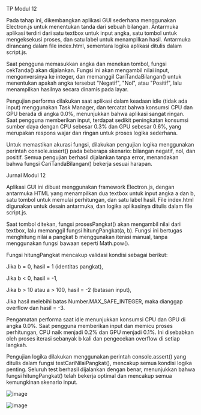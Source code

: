 TP Modul 12 

Pada tahap ini, dikembangkan aplikasi GUI sederhana menggunakan Electron.js untuk menentukan tanda dari sebuah bilangan. Antarmuka aplikasi terdiri dari satu textbox untuk input angka, satu tombol untuk mengeksekusi proses, dan satu label untuk menampilkan hasil. Antarmuka dirancang dalam file index.html, sementara logika aplikasi ditulis dalam script.js.

Saat pengguna memasukkan angka dan menekan tombol, fungsi cekTanda() akan dijalankan. Fungsi ini akan mengambil nilai input, mengonversinya ke integer, dan memanggil CariTandaBilangan() untuk menentukan apakah angka tersebut "Negatif", "Nol", atau "Positif", lalu menampilkan hasilnya secara dinamis pada layar.

Pengujian performa dilakukan saat aplikasi dalam keadaan idle (tidak ada input) menggunakan Task Manager, dan tercatat bahwa konsumsi CPU dan GPU berada di angka 0.0%, menunjukkan bahwa aplikasi sangat ringan. Saat pengguna memberikan input, terdapat sedikit peningkatan konsumsi sumber daya dengan CPU sebesar 0.3% dan GPU sebesar 0.6%, yang merupakan respons wajar dan ringan untuk proses logika sederhana.

Untuk memastikan akurasi fungsi, dilakukan pengujian logika menggunakan perintah console.assert() pada beberapa skenario: bilangan negatif, nol, dan positif. Semua pengujian berhasil dijalankan tanpa error, menandakan bahwa fungsi CariTandaBilangan() bekerja sesuai harapan.

 Jurnal Modul 12 
 
Aplikasi GUI ini dibuat menggunakan framework Electron.js, dengan antarmuka HTML yang menampilkan dua textbox untuk input angka a dan b, satu tombol untuk memulai perhitungan, dan satu label hasil. File index.html digunakan untuk desain antarmuka, dan logika aplikasinya ditulis dalam file script.js.

Saat tombol ditekan, fungsi prosesPangkat() akan mengambil nilai dari textbox, lalu memanggil fungsi hitungPangkat(a, b). Fungsi ini bertugas menghitung nilai a pangkat b menggunakan iterasi manual, tanpa menggunakan fungsi bawaan seperti Math.pow().

Fungsi hitungPangkat mencakup validasi kondisi sebagai berikut:

Jika b = 0, hasil = 1 (identitas pangkat),

Jika b < 0, hasil = -1,

Jika b > 10 atau a > 100, hasil = -2 (batasan input),

Jika hasil melebihi batas Number.MAX_SAFE_INTEGER, maka dianggap overflow dan hasil = -3.

Pengamatan performa saat idle menunjukkan konsumsi CPU dan GPU di angka 0.0%. Saat pengguna memberikan input dan memicu proses perhitungan, CPU naik menjadi 0.2% dan GPU menjadi 0.1%. Ini disebabkan oleh proses iterasi sebanyak b kali dan pengecekan overflow di setiap langkah.

Pengujian logika dilakukan menggunakan perintah console.assert() yang ditulis dalam fungsi testCariNilaiPangkat(), mencakup semua kondisi logika penting. Seluruh test berhasil dijalankan dengan benar, menunjukkan bahwa fungsi hitungPangkat() telah bekerja optimal dan mencakup semua kemungkinan skenario input.

![image](https://github.com/user-attachments/assets/bcac0097-5ba5-48fc-8fe3-c3b8cfafaaf5)

![image](https://github.com/user-attachments/assets/10556384-10e5-4a47-841e-4bb23e883688)
